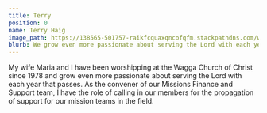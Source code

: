 ```yaml
---
title: Terry
position: 0
name: Terry Haig
image_path: https://138565-501757-raikfcquaxqncofqfm.stackpathdns.com/wp-content/uploads/bb-plugin/cache/terry-haig-1-e1472734042402-circle.png
blurb: We grow even more passionate about serving the Lord with each year that passes.
---
```


My wife Maria and I have been worshipping at the Wagga Church of Christ since 1978 and grow even more passionate about serving the Lord with each year that passes. As the convener of our Missions Finance and Support team, I have the role of calling in our members for the propagation of support for our mission teams in the field.